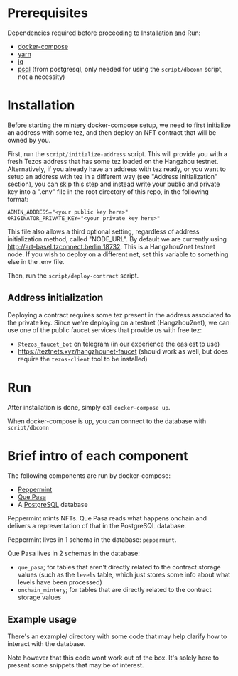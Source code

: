 # Prerequisites

Dependencies required before proceeding to Installation and Run:

- [docker-compose](https://docs.docker.com/compose/install/)
- [yarn](https://yarnpkg.com/getting-started/install)
- [jq](https://stedolan.github.io/jq/download/)
- [psql](https://www.postgresql.org/docs/9.2/app-psql.html) (from postgresql, only needed for using the `script/dbconn` script, not a necessity)


# Installation

Before starting the mintery docker-compose setup, we need to first initialize an
address with some tez, and then deploy an NFT contract that will be owned by you.

First, run the `script/initialize-address` script. This will provide you with
a fresh Tezos address that has some tez loaded on the Hangzhou testnet. Alternatively,
if you already have an address with tez ready, or you want to setup an address with tez
in a different way (see "Address initialization" section), you can skip this step
and instead write your public and private key into a ".env" file in the root directory
of this repo, in the following format:
```
ADMIN_ADDRESS="<your public key here>"
ORIGINATOR_PRIVATE_KEY="<your private key here>"
```

This file also allows a third optional setting, regardless of address initialization
method, called "NODE_URL". By default we are currently using http://art-basel.tzconnect.berlin:18732. This is a Hangzhou2net testnet node. If you wish to deploy on a different net, set this variable to something else in the .env file.

Then, run the `script/deploy-contract` script.

## Address initialization

Deploying a contract requires some tez present in the address associated to the
private key. Since we're deploying on a testnet (Hangzhou2net), we can use one
of the public faucet services that provide us with free tez:

- `@tezos_faucet_bot` on telegram (in our experience the easiest to use)
- https://teztnets.xyz/hangzhounet-faucet (should work as well, but does require the `tezos-client` tool to be installed)

# Run

After installation is done, simply call `docker-compose up`.

When docker-compose is up, you can connect to the database with `script/dbconn`

# Brief intro of each component

The following components are run by docker-compose:

- [Peppermint](https://github.com/tzConnectBerlin/peppermint)
- [Que Pasa](https://github.com/tzConnectBerlin/que-pasa)
- A [PostgreSQL](https://www.postgresql.org/docs/13/index.html) database

Peppermint mints NFTs. Que Pasa reads what happens onchain and delivers a representation of
that in the PostgreSQL database.

Peppermint lives in 1 schema in the database: `peppermint`.

Que Pasa lives in 2 schemas in the database:

- `que_pasa`; for tables that aren't directly related to the contract storage values (such as the `levels` table, which just stores some info about what levels have been processed)
- `onchain_mintery`; for tables that are directly related to the contract storage values

## Example usage

There's an example/ directory with some code that may help clarify how to interact with the database.

Note however that this code wont work out of the box. It's solely here to present some
snippets that may be of interest.
